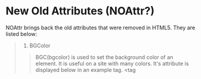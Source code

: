# New Old Attributes (NOAttr?)
NOAttr brings back the old attributes that were removed in HTML5. They are listed below:
>1. BGColor
>>BGC(bgcolor) is used to set the background color of an element. It is useful on a site with many colors. It's attribute is displayed below in an example tag.
>>&lt;tag
